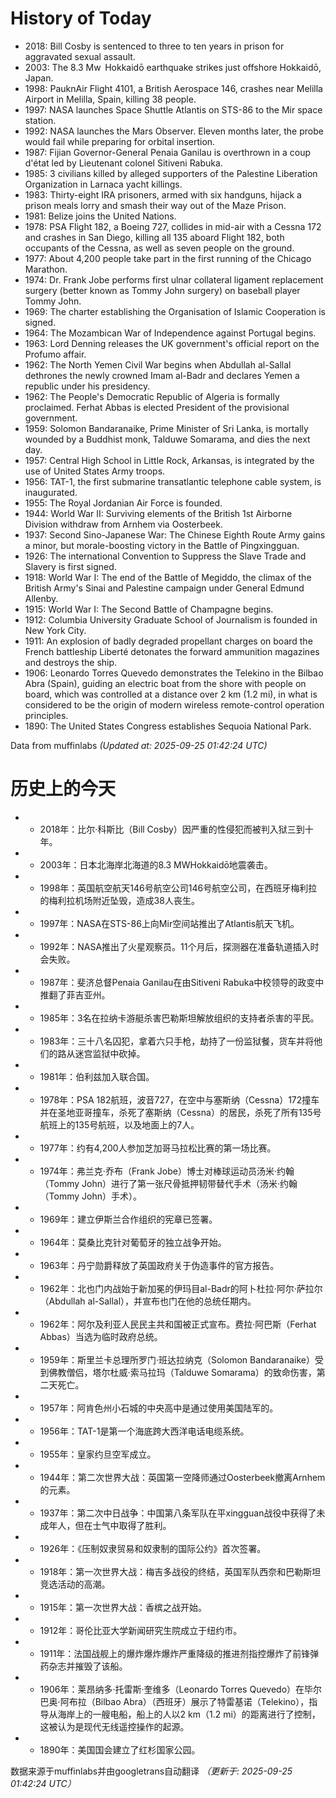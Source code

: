 # History of Today 

- 2018: Bill Cosby is sentenced to three to ten years in prison for aggravated sexual assault.
- 2003: The 8.3 Mw  Hokkaidō earthquake strikes just offshore Hokkaidō, Japan.
- 1998: PauknAir Flight 4101, a British Aerospace 146, crashes near Melilla Airport in Melilla, Spain, killing 38 people.
- 1997: NASA launches Space Shuttle Atlantis on STS-86 to the Mir space station.
- 1992: NASA launches the Mars Observer. Eleven months later, the probe would fail while preparing for orbital insertion.
- 1987: Fijian Governor-General Penaia Ganilau is overthrown in a coup d'état led by Lieutenant colonel Sitiveni Rabuka.
- 1985: 3 civilians killed by alleged supporters of the Palestine Liberation Organization in Larnaca yacht killings.
- 1983: Thirty-eight IRA prisoners, armed with six handguns, hijack a prison meals lorry and smash their way out of the Maze Prison.
- 1981: Belize joins the United Nations.
- 1978: PSA Flight 182, a Boeing 727, collides in mid-air with a Cessna 172 and crashes in San Diego, killing all 135 aboard Flight 182, both occupants of the Cessna, as well as seven people on the ground.
- 1977: About 4,200 people take part in the first running of the Chicago Marathon.
- 1974: Dr. Frank Jobe performs first ulnar collateral ligament replacement surgery (better known as Tommy John surgery) on baseball player Tommy John.
- 1969: The charter establishing the Organisation of Islamic Cooperation is signed.
- 1964: The Mozambican War of Independence against Portugal begins.
- 1963: Lord Denning releases the UK government's official report on the Profumo affair.
- 1962: The North Yemen Civil War begins when Abdullah al-Sallal dethrones the newly crowned Imam al-Badr and declares Yemen a republic under his presidency.
- 1962: The People's Democratic Republic of Algeria is formally proclaimed. Ferhat Abbas is elected President of the provisional government.
- 1959: Solomon Bandaranaike, Prime Minister of Sri Lanka, is mortally wounded by a Buddhist monk, Talduwe Somarama, and dies the next day.
- 1957: Central High School in Little Rock, Arkansas, is integrated by the use of United States Army troops.
- 1956: TAT-1, the first submarine transatlantic telephone cable system, is inaugurated.
- 1955: The Royal Jordanian Air Force is founded.
- 1944: World War II: Surviving elements of the British 1st Airborne Division withdraw from Arnhem via Oosterbeek.
- 1937: Second Sino-Japanese War: The Chinese Eighth Route Army gains a minor, but morale-boosting victory in the Battle of Pingxingguan.
- 1926: The international Convention to Suppress the Slave Trade and Slavery is first signed.
- 1918: World War I: The end of the Battle of Megiddo, the climax of the British Army's Sinai and Palestine campaign under General Edmund Allenby.
- 1915: World War I: The Second Battle of Champagne begins.
- 1912: Columbia University Graduate School of Journalism is founded in New York City.
- 1911: An explosion of badly degraded propellant charges on board the French battleship Liberté detonates the forward ammunition magazines and destroys the ship.
- 1906: Leonardo Torres Quevedo demonstrates the Telekino in the Bilbao Abra (Spain), guiding an electric boat from the shore with people on board, which was controlled at a distance over 2 km (1.2 mi), in what is considered to be the origin of modern wireless remote-control operation principles.
- 1890: The United States Congress establishes Sequoia National Park.

Data from muffinlabs
*(Updated at: 2025-09-25 01:42:24 UTC)*

# 历史上的今天 

- -  2018年：比尔·科斯比（Bill Cosby）因严重的性侵犯而被判入狱三到十年。
- -  2003年：日本北海岸北海道的8.3 MWHokkaidō地震袭击。
- -  1998年：英国航空航天146号航空公司146号航空公司，在西班牙梅利拉的梅利拉机场附近坠毁，造成38人丧生。
- -  1997年：NASA在STS-86上向Mir空间站推出了Atlantis航天飞机。
- -  1992年：NASA推出了火星观察员。11个月后，探测器在准备轨道插入时会失败。
- -  1987年：斐济总督Penaia Ganilau在由Sitiveni Rabuka中校领导的政变中推翻了菲吉亚州。
- -  1985年：3名在拉纳卡游艇杀害巴勒斯坦解放组织的支持者杀害的平民。
- -  1983年：三十八名囚犯，拿着六只手枪，劫持了一份监狱餐，货车并将他们的路从迷宫监狱中砍掉。
- -  1981年：伯利兹加入联合国。
- -  1978年：PSA 182航班，波音727，在空中与塞斯纳（Cessna）172撞车并在圣地亚哥撞车，杀死了塞斯纳（Cessna）的居民，杀死了所有135号航班上的135号航班，以及地面上的7人。
- -  1977年：约有4,200人参加芝加哥马拉松比赛的第一场比赛。
- -  1974年：弗兰克·乔布（Frank Jobe）博士对棒球运动员汤米·约翰（Tommy John）进行了第一张尺骨抵押韧带替代手术（汤米·约翰（Tommy John）手术）。
- -  1969年：建立伊斯兰合作组织的宪章已签署。
- -  1964年：莫桑比克针对葡萄牙的独立战争开始。
- -  1963年：丹宁勋爵释放了英国政府关于伪造事件的官方报告。
- -  1962年：北也门内战始于新加冕的伊玛目al-Badr的阿卜杜拉·阿尔·萨拉尔（Abdullah al-Sallal），并宣布也门在他的总统任期内。
- -  1962年：阿尔及利亚人民民主共和国被正式宣布。费拉·阿巴斯（Ferhat Abbas）当选为临时政府总统。
- -  1959年：斯里兰卡总理所罗门·班达拉纳克（Solomon Bandaranaike）受到佛教僧侣，塔尔杜威·索马拉玛（Talduwe Somarama）的致命伤害，第二天死亡。
- -  1957年：阿肯色州小石城的中央高中是通过使用美国陆军的。
- -  1956年：TAT-1是第一个海底跨大西洋电话电缆系统。
- -  1955年：皇家约旦空军成立。
- -  1944年：第二次世界大战：英国第一空降师通过Oosterbeek撤离Arnhem的元素。
- -  1937年：第二次中日战争：中国第八条军队在平xingguan战役中获得了未成年人，但在士气中取得了胜利。
- -  1926年：《压制奴隶贸易和奴隶制的国际公约》首次签署。
- -  1918年：第一次世界大战：梅吉多战役的终结，英国军队西奈和巴勒斯坦竞选活动的高潮。
- -  1915年：第一次世界大战：香槟之战开始。
- -  1912年：哥伦比亚大学新闻研究生院成立于纽约市。
- -  1911年：法国战舰上的爆炸爆炸爆炸严重降级的推进剂指控爆炸了前锋弹药杂志并摧毁了该船。
- -  1906年：莱昂纳多·托雷斯·奎维多（Leonardo Torres Quevedo）在毕尔巴奥·阿布拉（Bilbao Abra）（西班牙）展示了特雷基诺（Telekino），指导从海岸上的一艘电船，船上的人以2 km（1.2 mi）的距离进行了控制，这被认为是现代无线遥控操作的起源。
- -  1890年：美国国会建立了红杉国家公园。

数据来源于muffinlabs并由googletrans自动翻译
*（更新于: 2025-09-25 01:42:24 UTC）*